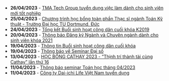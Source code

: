  - **26/04/2023** - [TMA Tech Group tuyển dụng việc làm dành cho sinh viên mới tốt nghiệp](https://math.hcmus.edu.vn//tin-tức/tin-học-bổng-việc-làm/750-tmatechgroup_td)
 - **25/04/2023** - [Chương trình học bổng toàn phần Thạc sĩ ngành Toán Kỹ thuật - Trường Đại học TU Dortmund, Đức](https://math.hcmus.edu.vn//tin-tức/tin-học-bổng-việc-làm/749-hocbong_toankythuat)
 - **24/04/2023** - [Tổng kết Buổi sinh hoạt công dân cuối khóa K2019](https://math.hcmus.edu.vn//tin-tức/748-shcdck_k2019_)
 - **20/04/2023** - [Thông báo Đăng ký Ngành và Chuyên ngành dành cho sinh viên khóa 2021](https://math.hcmus.edu.vn//tin-tức/tin-giáo-vụ/747-thông-báo-đăng-ký-ngành-và-chuyên-ngành-dành-cho-sinh-viên-khóa-2021)
 - **19/04/2023** - [Thông tin Buổi sinh hoạt công dân cuối khóa](https://math.hcmus.edu.vn//tin-tức/745-shcdck_k2019)
 - **19/04/2023** - [Thông báo về Seminar Đại số](https://math.hcmus.edu.vn//tin-tức/746-seminar-đại-số)
 - **13/04/2023** - [HỌC BỔNG CATHAY 2023 - “Thịnh trí thành tài cùng Cathay” lần thứ 16](https://math.hcmus.edu.vn//tin-tức/tin-học-bổng-việc-làm/744-cathay_hocbong16)
 - **11/04/2023** - [Thông báo seminar Toán học tháng 04/2023](https://math.hcmus.edu.vn//tin-tức/tin-nghiên-cứu/742-seminar_april2023)
 - **11/04/2023** - [Công ty Dai-ichi Life Việt Nam tuyển dụng](https://math.hcmus.edu.vn//tin-tức/tin-học-bổng-việc-làm/743-dai-ichi-life_tuyendung)
